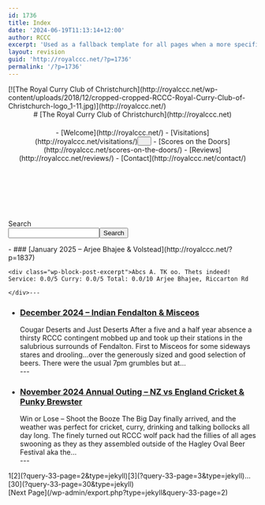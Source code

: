 ```yaml
---
id: 1736
title: Index
date: '2024-06-19T11:13:14+12:00'
author: RCCC
excerpt: 'Used as a fallback template for all pages when a more specific template is not defined.'
layout: revision
guid: 'http://royalccc.net/?p=1736'
permalink: '/?p=1736'
---
```


<div class="wp-block-group has-global-padding is-layout-constrained wp-block-group-is-layout-constrained"><div class="wp-block-columns alignwide is-not-stacked-on-mobile is-layout-flex wp-container-core-columns-is-layout-9 wp-block-columns-is-layout-flex"><div class="wp-block-column is-layout-flow wp-block-column-is-layout-flow" style="flex-basis:33.33%"><div class="is-style-rounded wp-block-site-logo wp-duotone-000000-fefcf9-9">[![The Royal Curry Club of Christchurch](http://royalccc.net/wp-content/uploads/2018/12/cropped-cropped-RCCC-Royal-Curry-Club-of-Christchurch-logo_1-11.jpg)](http://royalccc.net/)</div></div><div class="wp-block-column is-layout-flow wp-block-column-is-layout-flow" style="flex-basis:66.66%"></div></div><div class="wp-block-columns alignwide is-layout-flex wp-container-core-columns-is-layout-10 wp-block-columns-is-layout-flex"><div class="wp-block-column is-layout-flow wp-block-column-is-layout-flow" style="flex-basis:33.33%"><header class="wp-block-template-part"># [The Royal Curry Club of Christchurch](http://royalccc.net)

<div aria-hidden="true" class="wp-block-spacer" style="height:20px"></div><nav aria-label="" class=" is-vertical wp-block-navigation is-layout-flex wp-container-core-navigation-is-layout-5 wp-block-navigation-is-layout-flex">- [<span class="wp-block-navigation-item__label">Welcome</span>](http://royalccc.net/)
- [Visitations](http://royalccc.net/visitations/)<button aria-label="Visitations submenu" class="wp-block-navigation__submenu-icon wp-block-navigation-submenu__toggle" data-wp-bind--aria-expanded="state.isMenuOpen" data-wp-on--click="actions.toggleMenuOnClick"><svg aria-hidden="true" fill="none" focusable="false" height="12" viewbox="0 0 12 12" width="12" xmlns="http://www.w3.org/2000/svg"><path d="M1.50002 4L6.00002 8L10.5 4" stroke-width="1.5"></path></svg></button>
    - [<span class="wp-block-navigation-item__label">Scores on the Doors</span>](http://royalccc.net/scores-on-the-doors/)
- [<span class="wp-block-navigation-item__label">Reviews</span>](http://royalccc.net/reviews/)
- [<span class="wp-block-navigation-item__label">Contact</span>](http://royalccc.net/contact/)

</nav><div aria-hidden="true" class="wp-block-spacer" style="height:60px"></div></header><form action="http://royalccc.net/" class="wp-block-search__button-outside wp-block-search__text-button wp-block-search" method="get" role="search"><label class="wp-block-search__label" for="wp-block-search__input-10">Search</label><div class="wp-block-search__inside-wrapper "><input class="wp-block-search__input" id="wp-block-search__input-10" name="s" placeholder="" required="" type="search" value=""></input><button aria-label="Search" class="wp-block-search__button wp-element-button" type="submit">Search</button></div></form></div><div class="wp-block-column is-layout-flow wp-block-column-is-layout-flow" style="flex-basis:66.66%"><div class="wp-block-query is-layout-flow wp-block-query-is-layout-flow">- ### [January 2025 – Arjee Bhajee &amp; Volstead](http://royalccc.net/?p=1837)
    
    <div class="wp-block-post-excerpt">Abcs A. TK oo. Thets indeed! Service: 0.0/5 Curry: 0.0/5 Total: 0.0/10 Arjee Bhajee, Riccarton Rd
    
    </div>---
- ### [December 2024 – Indian Fendalton &amp; Misceos](http://royalccc.net/december-2024-indian-fendalton-misceos/)
    
    <div class="wp-block-post-excerpt">Cougar Deserts and Just Deserts After a five and a half year absence a thirsty RCCC contingent mobbed up and took up their stations in the salubrious surrounds of Fendalton. First to Misceos for some sideways stares and drooling…over the generously sized and good selection of beers. There were the usual 7pm grumbles but at…
    
    </div>---
- ### [November 2024 Annual Outing – NZ vs England Cricket &amp; Punky Brewster](http://royalccc.net/november-2024-annual-outing-nz-vs-england-cricket-punky-brewster/)
    
    <div class="wp-block-post-excerpt">Win or Lose – Shoot the Booze The Big Day finally arrived, and the weather was perfect for cricket, curry, drinking and talking bollocks all day long. The finely turned out RCCC wolf pack had the fillies of all ages swooning as they as they assembled outside of the Hagley Oval Beer Festival aka the…
    
    </div>---

<nav aria-label="Pagination" class="wp-block-query-pagination is-layout-flex wp-block-query-pagination-is-layout-flex"><div class="wp-block-query-pagination-numbers"><span aria-current="page" class="page-numbers current">1</span>[2](?query-33-page=2&type=jekyll)[3](?query-33-page=3&type=jekyll)<span class="page-numbers dots">…</span>[30](?query-33-page=30&type=jekyll)</div>[Next Page](/wp-admin/export.php?type=jekyll&query-33-page=2)</nav></div></div></div></div>